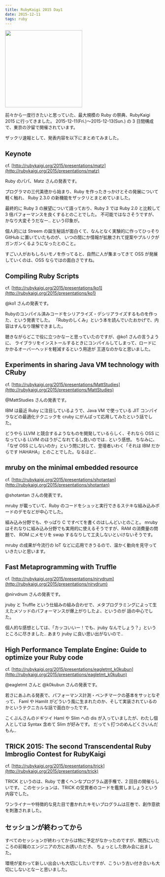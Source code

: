 ```yaml
---
title: RubyKaigi 2015 Day1
date: 2015-12-11
tags: ruby
---
```


<img src="/2015/12/11/rubykaigi-day1/sushi.png" style="width: 250px;">

前々から一度行きたいと思っていた、最大規模の Ruby の祭典、RubyKaigi 2015 に行ってきました。
2015-12-11(Fri.)〜2015-12-13(Sun.) の 3 日間構成で、東京の汐留で開催されています。

ザックリ速報として、発表内容を以下にまとめてみました。

## Keynote

cf. [http://rubykaigi.org/2015/presentations/matz](http://rubykaigi.org/2015/presentations/matz)

Ruby のパパ、Matz さんの発表です。

プログラマの三代美徳から始まり、Ruby を作ったきっかけとその発展について軽く触れ、
Ruby 2.3.0 の新機能をザックリとまとめていました。

最終的に Ruby 3 の展望について語っており、Ruby 3 では Ruby 2.0 と比較して 3 倍パフォーマンスを良くするとのことでした。
不可能ではなさそうですが、かなり大変そうだなー.. という印象が。

個人的には Streem の誕生秘話が面白くて、なんとなく実験的に作ってひっそり GitHub に置いていたものが、
いつの間にか情報が拡散されて提案やプルリクがガンガンくるようになったとのこと。

すごい人がおもしろいモノを作ってると、自然に人が集まってきて OSS が発展していくのは、OSS ならではの面白さですね。

## Compiling Ruby Scripts

cf. [http://rubykaigi.org/2015/presentations/ko1](http://rubykaigi.org/2015/presentations/ko1)

@ko1 さんの発表です。

Rubyのコンパイル済みコードをシリアライズ・デシリアライズするものを作った、という発表でした。
「Rubyのしくみ」という本を読んでいたおかげで、内容はすんなり理解できました。

聴きながらどこで役に立つかなーと思っていたのですが、@ko1 さんの言うように、
ライブラリをインストールするときにコンパイルしてしまって、ロードにかかるオーバーヘッドを軽減するという用途が
王道なのかなと思いました。

## Experiments in sharing Java VM technology with CRuby

cf. [http://rubykaigi.org/2015/presentations/MattStudies](http://rubykaigi.org/2015/presentations/MattStudies)

@MattStudies さんの発表です。

IBM は最近 Ruby に注目しているようで、Java VM で使っている JIT コンパイラなどの最適化テクニックを
cruby にがんばって応用してみたという話でした。

どうやら LLVM と競合するようなものを開発しているらしく、それなら OSS になっている LLVM のほうがこなれてるし良いのでは.. という感想。
ちなみに、「なぜ OSS にしないのか」という問に対して、登壇者いわく「それは IBM だからです HAHAHA」とのことでした。なるほど..

## mruby on the minimal embedded resource

cf. [http://rubykaigi.org/2015/presentations/shotantan](http://rubykaigi.org/2015/presentations/shotantan)

@shotantan さんの発表です。

mruby が載っていて、Ruby のコードをシュッと実行できるステキな組み込みボードのデモなどが中心でした。

組み込み分野でも、やっぱり C ですべてを書くのはしんどいとのこと。
mruby はそれなりに組み込み分野でも実用的に使えるそうですが、RAM の消費量の問題で、
ROM にメモリを swap するなりして工夫しないといけないそうです。

mruby の成果が今流行の IoT などに応用できうるので、温かく動向を見守っていきたいと思います。

## Fast Metaprogramming with Truffle

cf. [http://rubykaigi.org/2015/presentations/nirvdrum](http://rubykaigi.org/2015/presentations/nirvdrum)

@nirvdrum さんの発表です。

jruby と Truffle という仕組みの組み合わせで、メタプログラミングによって生えたメソッドのパフォーマンスが爆上がりしたよ、というのが
話の中心でした。

個人的な感想としては、「カッコいいー！でも、jruby なんでしょう？」というところに尽きました.. あまり jruby に良い思い出がないので..

## High Performance Template Engine: Guide to optimize your Ruby code

cf. [http://rubykaigi.org/2015/presentations/eagletmt_k0kubun](http://rubykaigi.org/2015/presentations/eagletmt_k0kubun)

@eagletmt さんと @k0kubun さんの発表です。

若さにあふれる発表で、パフォーマンス計測・ベンチマークの基本をサッとなぞって、
Faml や Hamlit がどういう風に生まれたのか、そして実装されているのかというテクニカルな話で面白かったです。

こくぶんさんのドギツイ Haml や Slim への dis が入っていましたが、わたし個人としては Syntax 含めて Slim が好みです。
だって `%` 打つのめんどくさいんだもん..

## TRICK 2015: The second Transcendental Ruby Imbroglio Contest for RubyKaigi

cf. [http://rubykaigi.org/2015/presentations/trick](http://rubykaigi.org/2015/presentations/trick)

TRICK というのは、Ruby で書くヘンなプログラム選手権で、2 回目の開催らしいです。
このセッションは、TRICK の受賞者のコードを鑑賞しましょうという内容でした。

ワンライナーや特徴的な見た目で書かれたキモいプログラムは圧巻で、創作意欲を刺激されました。

## セッションが終わってから

すべてのセッションが終わってからは特に予定がなかったのですが、関西にいたころの前職のエンジニアの方にお誘いただき、
ちょっとした飲み会に出ました。

環境が変わって新しい出会いも大切にしたいですが、こういう古い付き合いも大切にしないとなーと思いました。
